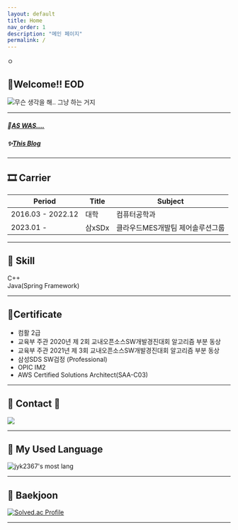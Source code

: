 ```yaml
---
layout: default
title: Home
nav_order: 1
description: "메인 페이지"
permalink: /
---
```

ㅇ
## 🎉Welcome!! EOD
![무슨 생각을 해.. 그냥 하는 거지](/docs_images/yuna_just_do_it.gif)  

---

##### 📼[AS WAS....](https://blog.naver.com/jyk2367/)
##### ✨[This Blog](https://jyk2367.github.io/)

---

## 🎞 Carrier

| Period          | Title  | Subject                        |
|-----------------|--------|--------------------------------|
| 2016.03 - 2022.12 | 대학 | 컴퓨터공학과 |
| 2023.01 - | 삼xSDx | 클라우드MES개발팀 제어솔루션그룹 |


---

## 🧩 Skill
C++  
Java(Spring Framework)

---

## 📜Certificate
- 컴활 2급
- 교육부 주관 2020년 제 2회 교내오픈소스SW개발경진대회 알고리즘 부분 동상
- 교육부 주관 2021년 제 3회 교내오픈소스SW개발경진대회 알고리즘 부분 동상 
- 삼성SDS SW검정 (Professional)
- OPIC IM2
- AWS Certified Solutions Architect(SAA-C03)
  
---

## 👋 Contact 👋
<a href="mailto:jyk2367@naver.com"><img src="https://img.shields.io/badge/jyk2367@naver.com-81ecec?style=flat-square&logo=Gmail&logoColor=black"/></a>

---

## 🌱 My Used Language
![jyk2367's most lang](https://github-readme-stats.vercel.app/api/top-langs/?username=jyk2367&theme=dark)

---


## 🌱 Baekjoon
[![Solved.ac Profile](http://mazassumnida.wtf/api/v2/generate_badge?boj=jyk2367)](https://solved.ac/jyk2367)

---

